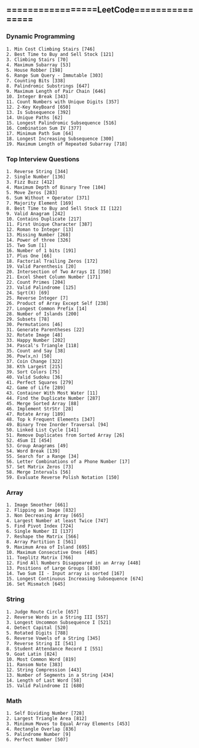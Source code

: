 ## =================LeetCode================

### Dynamic Programming 
	1. Min Cost Climbing Stairs [746]
	2. Best Time to Buy and Sell Stock [121]
	3. Climbing Stairs [70]
	4. Maximum Subarray [53]
	5. House Robber [198]
	6. Range Sum Query - Immutable [303]
	7. Counting Bits [338]
	8. Palindromic Substrings [647]
	9. Maximum Length of Pair Chain [646]
	10. Integer Break [343]
	11. Count Numbers with Unique Digits [357]
	12. 2-Key KeyBoard [650]
	13. Is Subsequence [392]
	14. Unique Paths [62]
	15. Longest Palindromic Subsequence [516]
	16. Combination Sum IV [377]
	17. Minimum Path Sum [64]
	18. Longest Increasing Subsequence [300]
	19. Maximum Length of Repeated Subarray [718]

### Top Interview Questions
	1. Reverse String [344]
	2. Single Number [136]
	3. Fizz Buzz [412]
	4. Maximum Depth of Binary Tree [104]
	5. Move Zeros [283]
	6. Sum Without + Operator [371]
	7. Majority Element [169]
	8. Best Time to Buy and Sell Stock II [122]
	9. Valid Anagram [242]
	10. Contains Duplicate [217]
	11. First Unique Character [387]
	12. Roman to Integer [13]
	13. Missing Number [268]
	14. Power of three [326]
	15. Two Sum [1]
	16. Number of 1 bits [191]
	17. Plus One [66]
	18. Factorial Trailing Zeros [172]
	19. Valid Parenthesis [20]
	20. Intersection of Two Arrays II [350]
	21. Excel Sheet Column Number [171]
	22. Count Primes [204]
	23. Valid Palindrome [125]
	24. Sqrt(X) [69]
	25. Reverse Integer [7]
	26. Product of Array Except Self [238]
	27. Longest Common Prefix [14]
	28. Number of Islands [200]
	29. Subsets [78]
	30. Permutations [46]
	31. Generate Parentheses [22]
	32. Rotate Image [48]
	33. Happy Number [202]
	34. Pascal's Triangle [118]
	35. Count and Say [38]
	36. Pow(x,n) [50]
	37. Coin Change [322]
	38. Kth Largest [215]
	39. Sort Colors [75]
	40. Valid Sudoku [36]
	41. Perfect Squares [279]
	42. Game of Life [289]
	43. Container With Most Water [11]
	44. Find the Duplicate Number [287]
	45. Merge Sorted Array [88]
	46. Implement StrStr [28]
	47. Rotate Array [189]
	48. Top k Frequent Elements [347]
	49. Binary Tree Inorder Traversal [94]
	50. Linked List Cycle [141]
	51. Remove Duplicates from Sorted Array [26]
	52. 4Sum II [454]
	53. Group Anagrams [49]
	54. Word Break [139]
	55. Search for a Range [34]
	56. Letter Combinations of a Phone Number [17]
	57. Set Matrix Zeros [73]
	58. Merge Intervals [56]
	59. Evaluate Reverse Polish Notation [150]

### Array
	1. Image Smoother [661]
	2. Flipping an Image [832]
	3. Non Decreasing Array [665]
	4. Largest Number at least Twice [747]
	5. Find Pivot Index [724]
	6. Single Number II [137]
	7. Reshape the Matrix [566]
	8. Array Partition I [561]
	9. Maximum Area of Island [695]
	10. Maximum Consecutive Ones [485]
	11. Toeplitz Matrix [766]
	12. Find All Numbers Disappeared in an Array [448]
	13. Positions of Large Groups [830]
	14. Two Sum II - Input array is sorted [167]
	15. Longest Continuous Increasing Subsequence [674]
	16. Set Mismatch [645]

### String
	1. Judge Route Circle [657]
	2. Reverse Words in a String III [557]
	3. Longest Uncommon Subsequence I [521]
	4. Detect Capital [520]
	5. Rotated Digits [788]
	6. Reverse Vowels of a String [345]
	7. Reverse String II [541]
	8. Student Attendance Record I [551]
	9. Goat Latin [824]
	10. Most Common Word [819]
	11. Ransom Note [383]
	12. String Compression [443]
	13. Number of Segments in a String [434]
	14. Length of Last Word [58]
	15. Valid Palindrome II [680]

### Math
	1. Self Dividing Number [728]
	2. Largest Triangle Area [812]
	3. Minimum Moves to Equal Array Elements [453]
	4. Rectangle Overlap [836]
	5. Palindrome Number [9]
	6. Perfect Number [507]
